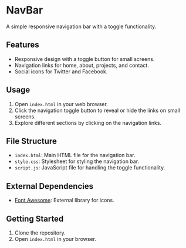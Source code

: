 # NavBar

A simple responsive navigation bar with a toggle functionality.

## Features

- Responsive design with a toggle button for small screens.
- Navigation links for home, about, projects, and contact.
- Social icons for Twitter and Facebook.

## Usage

1. Open `index.html` in your web browser.
2. Click the navigation toggle button to reveal or hide the links on small screens.
3. Explore different sections by clicking on the navigation links.

## File Structure

- `index.html`: Main HTML file for the navigation bar.
- `style.css`: Stylesheet for styling the navigation bar.
- `script.js`: JavaScript file for handling the toggle functionality.

## External Dependencies

- [Font Awesome](https://fontawesome.com/): External library for icons.

## Getting Started

1. Clone the repository.
2. Open `index.html` in your browser.